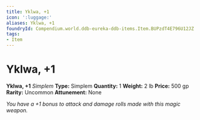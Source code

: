 ```yaml
---
title: Yklwa, +1
icon: ':luggage:'
aliases: Yklwa, +1
foundryId: Compendium.world.ddb-eureka-ddb-items.Item.BUPzdT4E796U12JZ
tags:
- Item
---
```


# Yklwa, +1

**Yklwa, +1**
_Simplem_
**Type:** Simplem
**Quantity:** 1
**Weight:** 2 lb
**Price:** 500 gp
**Rarity:** Uncommon
**Attunement:** None

*You have a +1 bonus to attack and damage rolls made with this magic weapon.*
